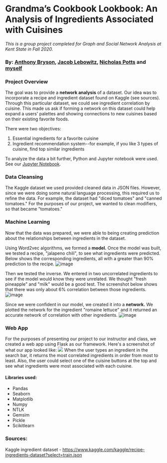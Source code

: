 # Grandma’s Cookbook Lookbook: An Analysis of Ingredients Associated with Cuisines
<em>This is a group project completed for Graph and Social Network Analysis at Kent State in Fall 2020.</em>
### By: [Anthony Bryson](https://github.com/AnthonyBryson), [Jacob Lebowitz](https://github.com/AugmentedMode), [Nicholas Potts](https://github.com/nickpotts3) and [myself](https://github.com/ktakattack)

### Project Overview
The goal was to provide a **network analysis** of a dataset. Our idea was to incorporate a recipe and ingredient dataset found on Kaggle (see sources). Through this particular dataset, we could see ingredient correlation by cuisine. This made us ask if forming a network on this dataset could help expand a users' palettes and showing connections to new cuisines based on their existing favorite foods.

There were two objectives: 
1. Essential ingredients for a favorite cuisine
2. Ingredient recommendation system--for example, if you like 3 types of cuisine, find top similar ingredients

To analyze the data a bit further, Python and Jupyter notebook were used. See our [Jupyter Notebook](./init-insights.ipynb).

### Data Cleansing
The Kaggle dataset we used provided cleaned data in JSON files. However, since we were doing some natural language processing, this required us to refine the data. For example, the dataset had "diced tomatoes" and "canned tomatoes." For the purposes of our project, we wanted to clean modifiers, so that became "tomatoes." 

### Machine Learning
Now that the data was prepared, we were able to being creating prediction about the relationships between ingredients in the dataset.

Using Word2vec algorithms, we formed a **model.** Once the model was built, we tested a recipe, "jalapeno chili", to see what ingredients were predicted. Below shows the corresponding ingredients, all with a greater than 90% prediction to the recipe.
![image](https://user-images.githubusercontent.com/30424160/104357442-31806080-54db-11eb-93c3-50eea2b1cc17.png)

Then we tested the inverse. We entered in two uncorrelated ingredients to see if the model would know they were unrelated. We thought "fresh pineapple" and "milk" would be a good test. The screenshot below shows that there was only about 6% correlation between those ingredients.
![image](https://user-images.githubusercontent.com/30424160/104357458-380ed800-54db-11eb-85e7-a4c46d883a31.png)

Since we were confident in our model, we created it into a **network.** We plotted the network for the ingredient "romaine lettuce" and it returned an accurate network of correlation with other ingredients.
![image](https://user-images.githubusercontent.com/30424160/104357676-83c18180-54db-11eb-8ce4-880c53cc42ef.png)

### Web App
For the purposes of presenting our project to our instructor and class, we created a web app using Flask as our framework. Here's a screenshot of what our app looked like: 
![](https://user-images.githubusercontent.com/30424160/104356195-a5216e00-54d9-11eb-84e8-d4270f0093f4.png)
When the user types an ingredient in the search bar, it returns the most correlated ingredients in order from most to least. Also, the user could select one of the cuisine buttons at the top and see what ingredients were most associated with each cuisine.

#### Libraries used:
- Pandas
- Seaborn
- Matplotlib
- Numpy
- NTLK 
- Gemsim 
- Pickle 
- Scikitlearn

### Sources:
Kaggle ingredient dataset - https://www.kaggle.com/kaggle/recipe-ingredients-dataset?select=train.json
